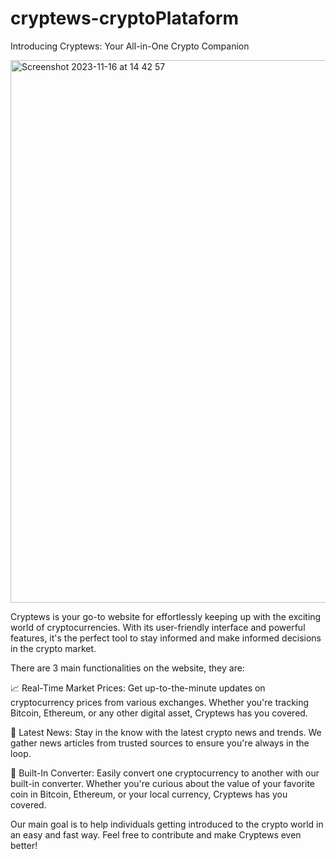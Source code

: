 # cryptews-cryptoPlataform
Introducing Cryptews: Your All-in-One Crypto Companion

<img width="868" alt="Screenshot 2023-11-16 at 14 42 57" src="https://github.com/13xpe/cryptews-cryptoPlataform/assets/124820216/caa2be1c-91a1-4814-9739-9bf2d43bb181">

Cryptews is your go-to website for effortlessly keeping up with the exciting world of cryptocurrencies. With its user-friendly interface and powerful features, it's the perfect tool to stay informed and make informed decisions in the crypto market.

There are 3 main functionalities on the website, they are:

📈 Real-Time Market Prices: Get up-to-the-minute updates on cryptocurrency prices from various exchanges. Whether you're tracking Bitcoin, Ethereum, or any other digital asset, Cryptews has you covered.

📰 Latest News: Stay in the know with the latest crypto news and trends. We gather news articles from trusted sources to ensure you're always in the loop.

💱 Built-In Converter: Easily convert one cryptocurrency to another with our built-in converter. Whether you're curious about the value of your favorite coin in Bitcoin, Ethereum, or your local currency, Cryptews has you covered.

Our main goal is to help individuals getting introduced to the crypto world in an easy and fast way. Feel free to contribute and make Cryptews even better!
